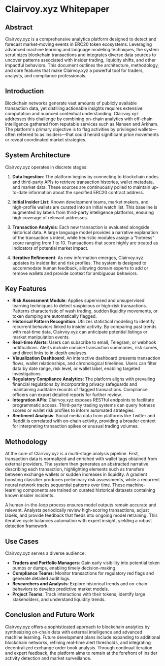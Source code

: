 # Clairvoy.xyz Whitepaper

## Abstract
Clairvoy.xyz is a comprehensive analytics platform designed to detect and forecast market-moving events in ERC20 token ecosystems. Leveraging advanced machine learning and language modeling techniques, the system scrutinizes blockchain transactions and integrates diverse data sources to uncover patterns associated with insider trading, liquidity shifts, and other impactful behaviors. This document outlines the architecture, methodology, and core features that make Clairvoy.xyz a powerful tool for traders, analysts, and compliance professionals.

## Introduction
Blockchain networks generate vast amounts of publicly available transaction data, yet distilling actionable insights requires extensive computation and nuanced contextual understanding. Clairvoy.xyz addresses this challenge by combining on-chain analytics with off-chain intelligence gathered from reputable services such as Nansen and Arkham. The platform's primary objective is to flag activities by privileged wallets—often referred to as insiders—that could herald significant price movements or reveal coordinated market strategies.

## System Architecture
Clairvoy.xyz operates in discrete stages:

1. **Data Ingestion**: The platform begins by connecting to blockchain nodes and third-party APIs to retrieve transaction histories, wallet metadata, and market data. These sources are continuously polled to maintain up-to-date information about the specified ERC20 contract address.

2. **Initial Insider List**: Known development teams, market makers, and high-profile wallets are curated into an initial watch list. This baseline is augmented by labels from third-party intelligence platforms, ensuring high coverage of relevant addresses.

3. **Transaction Analysis**: Each new transaction is evaluated alongside historical data. A large language model provides a narrative explanation of the transaction's intent, while heuristic modules assign a \"hotness\" score ranging from 1 to 10. Transactions that score highly are treated as indicators of potential market impact.

4. **Iterative Refinement**: As new information emerges, Clairvoy.xyz updates its insider list and risk profiles. The system is designed to accommodate human feedback, allowing domain experts to add or remove wallets and provide context for ambiguous behaviors.

## Key Features
- **Risk Assessment Module**: Applies supervised and unsupervised learning techniques to detect suspicious or high-risk transactions. Patterns characteristic of wash trading, sudden liquidity movements, or token dumping are automatically flagged.
- **Historical Pattern Recognition**: Utilizes statistical modeling to identify recurrent behaviors linked to insider activity. By comparing past trends with real-time data, Clairvoy.xyz can anticipate potential listings or market manipulation events.
- **Real-time Alerts**: Users can subscribe to email, Telegram, or webhook notifications. Alerts include concise transaction summaries, risk scores, and direct links to in-depth analyses.
- **Visualization Dashboard**: An interactive dashboard presents transaction flows, wallet relationships, and chronological timelines. Users can filter data by date range, risk level, or wallet label, enabling targeted investigations.
- **Regulatory Compliance Analytics**: The platform aligns with prevailing financial regulations by incorporating privacy safeguards and maintaining auditable records of flagged transactions. Compliance officers can export detailed reports for further review.
- **Integration APIs**: Clairvoy.xyz exposes RESTful endpoints to facilitate programmatic access. Third-party trading systems can query hotness scores or wallet risk profiles to inform automated strategies.
- **Sentiment Analysis**: Social media data from platforms like Twitter and Reddit is correlated with on-chain activity, providing a broader context for interpreting transaction spikes or unusual trading volumes.

## Methodology
At the core of Clairvoy.xyz is a multi-stage analysis pipeline. First, transaction data is normalized and enriched with wallet tags obtained from external providers. The system then generates an abstracted narrative describing each transaction, highlighting elements such as transfers between exchange wallets or sudden increases in liquidity. A gradient boosting classifier produces preliminary risk assessments, while a recurrent neural network tracks sequential patterns over time. These machine-learning components are trained on curated historical datasets containing known insider incidents.

A human-in-the-loop process ensures model outputs remain accurate and relevant. Analysts periodically review high-scoring transactions, adjust labels, and provide feedback that feeds into ongoing model retraining. This iterative cycle balances automation with expert insight, yielding a robust detection framework.

## Use Cases
Clairvoy.xyz serves a diverse audience:

- **Traders and Portfolio Managers**: Gain early visibility into potential token pumps or dumps, enabling timely decision-making.
- **Compliance Teams**: Monitor transactions for regulatory red flags and generate detailed audit logs.
- **Researchers and Analysts**: Explore historical trends and on-chain behaviors to develop predictive market models.
- **Project Teams**: Track interactions with their tokens, identify large stakeholders, and understand liquidity trends.

## Conclusion and Future Work
Clairvoy.xyz offers a sophisticated approach to blockchain analytics by synthesizing on-chain data with external intelligence and advanced machine learning. Future development plans include expanding to additional blockchain networks, refining real-time alert thresholds, and integrating decentralized exchange order book analysis. Through continual iteration and expert feedback, the platform aims to remain at the forefront of insider activity detection and market surveillance.

